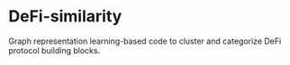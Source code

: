 # DeFi-similarity
Graph representation learning-based code to cluster and categorize DeFi protocol building blocks.
